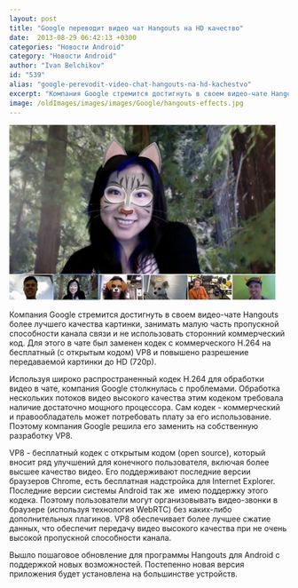 ```yaml
---
layout: post
title: "Google переводит видео чат Hangouts на HD качество"
date:  2013-08-29 06:42:13 +0300
categories: "Новости Android"
category: "Новости Android"
author: "Ivan Belchikov"
id: "539"
alias: "google-perevodit-video-chat-hangouts-na-hd-kachestvo"
excerpt: "Компания Google стремится достигнуть в своем видео-чате Hangouts более лучшего качества картинки, занимать малую часть пропускной способности канала связи и не использовать сторонний коммерческий код. Для этого в чате был заменен кодек с коммерческого H.264 на бесплатный (с открытым кодом) VP8 и повышено разрешение передаваемой картинки до HD (720p)."
image: /oldImages/images/images/Google/hangouts-effects.jpg
---
```

<img src="/oldImages/images/images/Google/hangouts-effects.jpg" alt="Hangout с разрешением HD" />

Компания Google стремится достигнуть в своем видео-чате Hangouts более лучшего качества картинки, занимать малую часть пропускной способности канала связи и не использовать сторонний коммерческий код. Для этого в чате был заменен кодек с коммерческого H.264 на бесплатный (с открытым кодом) VP8 и повышено разрешение передаваемой картинки до HD (720p).


Используя широко распространенный кодек H.264 для обработки видео в чате, компания Google столкнулась с проблемами. Обработка нескольких потоков видео высокого качества этим кодеком требовала наличие достаточно мощного процессора. Сам кодек - коммерческий и правообладатель может потребовать плату за его использование. Поэтому компания Google решила его заменить на собственную разработку VP8.

VP8 - бесплатный кодек с открытым кодом (open source), который вносит ряд улучшений для конечного пользователя, включая более высшее качество видео. Его поддерживают последние версии браузеров Chrome, есть бесплатная надстройка для Internet Explorer. Последние версии системы Android так же  имею поддержку этого кодека. Поэтому пользователи могут организовывать видео-звонки в браузере (используя технология WebRTC) без каких-либо дополнительных плагинов. VP8 обеспечивает более лучшее сжатие данных, что обеспечит передачу видео высокого качества при не очень высокой пропускной способности канала.

Вышло пошаговое обновление для программы Hangouts для Android с поддержкой новых возможностей. Постепенно новая версия приложения будет установлена на большинстве устройств.

 
